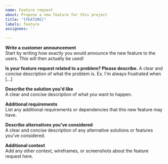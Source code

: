 ```yaml
---
name: Feature request
about: Propose a new feature for this project
title: "[FEATURE]"
labels: feature
assignees: ''

---
```


**Write a customer announcement**  
Start by writing how exactly you would announce the new feature to the users. This will then actually be used!  

**Is your feature request related to a problem? Please describe.**
A clear and concise description of what the problem is. Ex. I'm always frustrated when [...]  

**Describe the solution you'd like**  
A clear and concise description of what you want to happen.  

**Additional requirements**  
List any additional requirements or dependencies that this new feature may have.  

**Describe alternatives you've considered**  
A clear and concise description of any alternative solutions or features you've considered.  

**Additional context**  
Add any other context, wireframes, or screenshots about the feature request here.  
